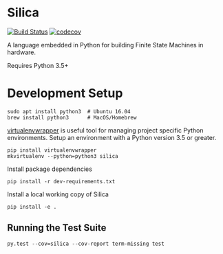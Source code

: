 # Silica
[![Build Status](https://travis-ci.org/leonardt/silica.svg?branch=master)](https://travis-ci.org/leonardt/silica)
[![codecov](https://codecov.io/gh/leonardt/silica/branch/master/graph/badge.svg)](https://codecov.io/gh/leonardt/silica)

A language embedded in Python for building Finite State Machines in hardware.

Requires Python 3.5+

# Development Setup
```shell
sudo apt install python3  # Ubuntu 16.04
brew install python3      # MacOS/Homebrew
```

[virtualenvwrapper](https://virtualenvwrapper.readthedocs.io/en/latest/index.html)
is useful tool for managing project specific Python environments.  Setup an
environment with a Python version 3.5 or greater.
```shell
pip install virtualenvwrapper
mkvirtualenv --python=python3 silica
```

Install package dependencies
```shell
pip install -r dev-requirements.txt
```

Install a local working copy of Silica
```shell
pip install -e .
```

## Running the Test Suite
```shell
py.test --cov=silica --cov-report term-missing test
```
